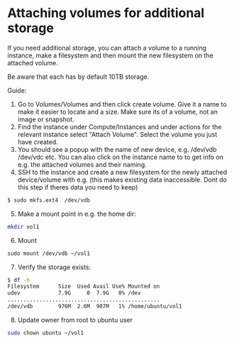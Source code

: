 # Attaching volumes for additional storage

If you need additional storage, you can attach a volume to a running instance, make a filesystem and then mount the new filesystem on the attached volume.

Be aware that each has by default 10TB storage.

Guide:
1. Go to Volumes/Volumes and then click create volume. Give it a name to make it easier to locate and a size. Make sure its of a volume, not an image or snapshot.
2. Find the instance under Compute/Instances and under actions for the relevant instance select "Attach Volume". Select the volume you just have created.
3. You should see a popup with the name of new device, e.g. /dev/vdb /dev/vdc etc. You can also click on the instance name to to get info on e.g. the attached volumes and their naming.
4. SSH to the instance and create a new filesystem for the newly attached device/volume with e.g. (this makes existing data inaccessible. Dont do this step if theres data you need to keep)
```bash
$ sudo mkfs.ext4  /dev/vdb
```
5. Make a mount point in e.g. the home dir:
```bash
mkdir vol1
```
6. Mount
```bash
﻿sudo mount /dev/vdb ~/vol1
```
7. Verify the storage exists:
```bash
$ df -h
Filesystem      Size  Used Avail Use% Mounted on
udev            7.9G     0  7.9G   0% /dev
﻿................................................
/dev/vdb        976M  2.6M  907M   1% /home/ubuntu/vol1
```

8. Update owner from root to ubuntu user
```bash
sudo chown ubuntu ~/vol1
```
